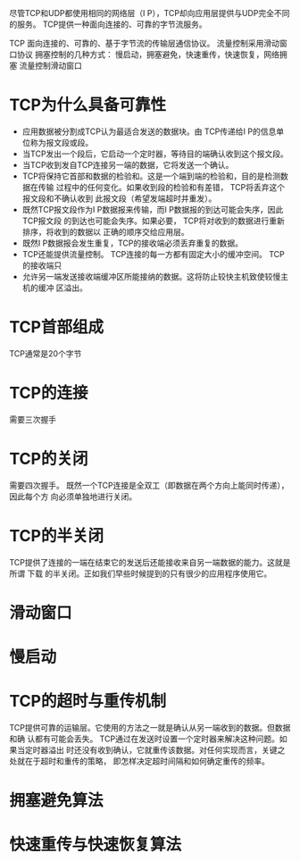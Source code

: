 尽管TCP和UDP都使用相同的网络层（I P），TCP却向应用层提供与UDP完全不同的服务。
TCP提供一种面向连接的、可靠的字节流服务。

TCP
面向连接的、可靠的、基于字节流的传输层通信协议。
流量控制采用滑动窗口协议
拥塞控制的几种方式：
慢启动，拥塞避免，快速重传，快速恢复，网络拥塞
流量控制滑动窗口

# TCP为什么具备可靠性

- 应用数据被分割成TCP认为最适合发送的数据块。由 TCP传递给I P的信息单位称为报文段或段。
- 当TCP发出一个段后，它启动一个定时器，等待目的端确认收到这个报文段。
- 当TCP收到发自TCP连接另一端的数据，它将发送一个确认。
- TCP将保持它首部和数据的检验和。这是一个端到端的检验和，目的是检测数据在传输
过程中的任何变化。如果收到段的检验和有差错， TCP将丢弃这个报文段和不确认收到
此报文段（希望发端超时并重发）。
- 既然TCP报文段作为I P数据报来传输，而I P数据报的到达可能会失序，因此 TCP报文段
的到达也可能会失序。如果必要， TCP将对收到的数据进行重新排序，将收到的数据以
正确的顺序交给应用层。
-  既然I P数据报会发生重复，TCP的接收端必须丢弃重复的数据。
-  TCP还能提供流量控制。 TCP连接的每一方都有固定大小的缓冲空间。 TCP的接收端只
- 允许另一端发送接收端缓冲区所能接纳的数据。这将防止较快主机致使较慢主机的缓冲
区溢出。

# TCP首部组成

TCP通常是20个字节


# TCP的连接

需要三次握手

# TCP的关闭

需要四次握手。
既然一个TCP连接是全双工（即数据在两个方向上能同时传递），因此每个方
向必须单独地进行关闭。

# TCP的半关闭

TCP提供了连接的一端在结束它的发送后还能接收来自另一端数据的能力。这就是所谓
下载
的半关闭。正如我们早些时候提到的只有很少的应用程序使用它。

# 滑动窗口


# 慢启动


# TCP的超时与重传机制

TCP提供可靠的运输层。它使用的方法之一就是确认从另一端收到的数据。但数据和确
认都有可能会丢失。 TCP通过在发送时设置一个定时器来解决这种问题。如果当定时器溢出
时还没有收到确认，它就重传该数据。对任何实现而言，关键之处就在于超时和重传的策略，
即怎样决定超时间隔和如何确定重传的频率。


# 拥塞避免算法



# 快速重传与快速恢复算法